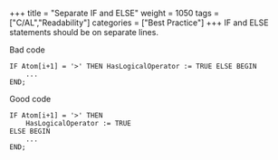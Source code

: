 +++
title = "Separate IF and ELSE"
weight = 1050
tags = ["C/AL","Readability"]
categories = ["Best Practice"]
+++
IF and ELSE statements should be on separate lines.

Bad code

```al
IF Atom[i+1] = '>' THEN HasLogicalOperator := TRUE ELSE BEGIN
    ...
END;
```

Good code

```al
IF Atom[i+1] = '>' THEN
    HasLogicalOperator := TRUE
ELSE BEGIN
    ...
END;
```
